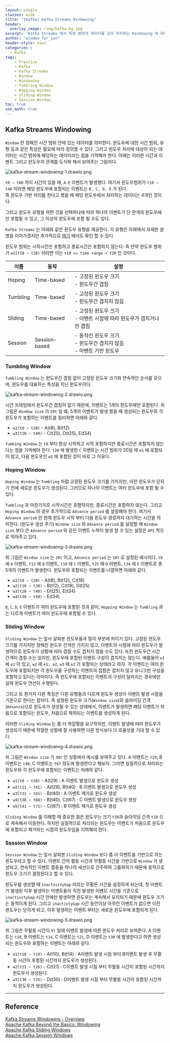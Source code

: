 ```yaml
--- 
layout: single
classes: wide
title: "[Kafka] Kafka Streams Windwoing"
header:
  overlay_image: /img/kafka-bg.jpg
excerpt: 'Kafka Streams 에서 특정 범위의 데이터를 모아 처리하는 Windowing 에 대해 알아보자'
author: "window_for_sun"
header-style: text
categories :
  - Kafka
tags:
    - Practice
    - Kafka
    - Kafka Streams
    - Window
    - Windowing
    - Tumbling Window
    - Hopping Window
    - Sliding Window
    - Session Window
toc: true
use_math: true
---  
```


## Kafka Streams Windowing
`Window` 란 정해진 시간 범위 안에 있는 데이터를 의미한다. 
윈도우에 대한 시간 범위, 유형 등과 같은 특성은 필요에 따라 정의할 수 있다. 
그리고 윈도우 처리에 대상이 되는 데이터는 시간 범위에 해당하는 데이터라는 점을 기억해야 한다. 
아래는 이러한 시간과 이벤트 그리고 윈도우의 관계를 도식화 해서 보여주는 그림이다.  

![kafka-stream-windowing-1.drawio.png](..%2F..%2Fimg%2Fkafka%2Fkafka-stream-windowing-1.drawio.png)

`t0 ~ t60` 까지 시간이 있을 때, `A-E` 이벤트가 발생했다. 
여기서 윈도우범위가 `t10 ~ t40` 이라면 해당 윈도우에 포함되는 이벤트는 `B, C, D, E` 가 된다.  
즉 윈도우 기반 처리를 한다고 했을 때 해당 윈도우에서 처리하는 데이터는 4개인 것이다.  

그리고 윈도우 유형을 어떤 것을 선택하냐에 따라 
하나의 이벤트가 단 한개의 윈도우에만 포함될 수 있고, 그 이상의 윈도우에 포함 될 수도 있다.  

`Kafka Streams` 는 아래와 같은 윈도우 유형을 제공한다. 
각 유형은 아래에서 자세한 설명을 이어가겠지만 추가적으로 [여기](https://www.confluent.io/ko-kr/blog/windowing-in-kafka-streams/)
에서도 확인 할 수 있다.  

윈도우 범위는 시작시간은 포함하고 종료시간은 포함하지 않는다. 
즉 만약 윈도우 범위가 `w1[t10 ~ t20)` 이라면 이는 `t10 <= time range < t20` 인 것이다.  

이름| 동작            |설명
---|---------------|---
Hoping| Time-based    |- 고정된 윈도우 크기<br>- 윈도우간 겹침
Tumbling| Time-based    |- 고정된 윈도우 크기<br>- 윈도우간 겹치지 않음
Sliding| Time-based    |- 고정된 윈도우 크기<br>- 이벤트 시점에 따라 윈도우가 겹치거나 안 겹침<br>
Session| Session-based |- 동적인 윈도우 크기<br>- 윈도우간 겹치지 않음<br>- 이벤트 기반 윈도우


### Tumbling Window
`Tumbling Window` 는 윈도우간 겹침 없이 고정된 윈도우 크기와 연속적인 순서를 갖으며, 
윈도우를 대표하는 특성을 지닌 윈도우이다. 

![kafka-stream-windowing-2.drawio.png](..%2F..%2Fimg%2Fkafka%2Fkafka-stream-windowing-2.drawio.png)

시간 프레임에서 윈도우간 겹침이 없기 때문에, 이벤트는 1개의 윈도우에만 포함된다. 
위 그림은 `Window size` 가 `20t` 일 떄, 
5개의 이벤트가 발생 했을 때 생성되는 윈도우와 각 윈도우가 포함하는 이벤트를 정리하면 아래와 같다.  

- `w1[t0 ~ t20)` - A(t8), B(t12)
- `w3[t20 ~ t40)` - C(t20), D(t25), E(t34)

`Tumbing Window` 는 `t0` 부터 항상 시작하고 시작 포함하지만 종료시간은 포함하지 않는 다는 점을 기억해야 한다. 
`t20` 에 발생한 `C` 이벤트는 시간 범위가 20일 때 `w1` 에 포함되지 않고, 
다음 윈도우인 `w2` 에 포함된 것이 바로 그 이유다. 


### Hoping Window
`Hoping Window` 는 `Tumbling` 처럼 고정된 윈도우 크기를 가지지만, 
이전 윈도우가 닫히기 전에 새로운 윈도우가 생성된다. 
그러므로 하나의 이벤트는 여러 윈도우에 포함 될 수 있다.  

`Tumbling` 과 마찬가지로 시작시간은 포함하지만, 종료시간은 포함하지 않는다. 
그리고 `Hoping Window` 의 경우 추가적으로 `Advance period` 를 설정해야 한다. 
여기서 `Advance period` 란 현재 윈도우 시작 부터 다음 윈도우 생성까지 대기하는 시간을 의미한다. (윈도우 생성 주기)
`Window size` 와 `Advance period` 를 설정할 때 `Window size` 보다 큰 `Advance period`
와 같은 이벤트 누락이 발생 할 수 있는 설정은 `API` 적으로 막아주고 있다.  

![kafka-stream-windowing-3.drawio.png](..%2F..%2Fimg%2Fkafka%2Fkafka-stream-windowing-3.drawio.png)

위 그림은 `Window size` 는 `20t` 이고, `Advance period` 는 `10t` 로 설정된 예시이다. 
`t8` 에 `A` 이벤트, `t12` 에 `B` 이벤트, `t18` 에 `C` 이벤트, `t25` 에 `D` 이벤트, `t34` 에 `E` 이벤트로 총 5개의 이벤트가 발생한다. 
윈도우와 포함되는 이벤트를 나열하면 아래와 같다.  

- `w1[t0 ~ t20)` - A(t8), B(t12), C(t18)
- `w2[t10 ~ t30)` - B(t12), C(t18), D(t25)
- `w3[t20 ~ t40)` - D(t25), E(t34)
- `w4[t30 ~ t50)` - E(t34)

`B`, `C`, `D`, `E` 이벤트가 여러 윈도우에 포함된 것과 같이, 
`Hopping Window` 는 `Tumbling` 과는 다르게 이벤트가 여러 윈도우에 포함될 수 있다.   



### Sliding Window
`Sliding Window` 는 앞서 살펴본 윈도우들과 많이 부분에 차이가 있다. 
고정된 윈도우 크기를 가지지만 정해진 윈도우 간격은 가지지 않고, 
이벤트의 시점에 따라 윈도우가 발생하므로 윈도우가 상황에 따라 겹칠 수도 겹치지 않을 수도 있다. 
또한 윈도우간 시간 간격이 겹칠 수는 있지만, 
윈도우에 포함된 이벤트 구성이 겹치지는 않는다. 
예를들어 `w1` 에 `e1` 이 있고, `w2` 에 `e1, e2`, `w3` 에 `e2` 가 포함되는 상태라고 하자.
각 이벤트는 여러 윈도우에 포함되지만 각 윈도우를 구성하는 이벤트의 집합은 겹치지 않고 유니크한 구성을 포함하고 있다는 의미이다. 
즉 윈도우에 포함되는 이벤트의 구성이 달라지는 경우에만 실제 윈도우 연산이 수행된다.  

그리고 또 한가지 다른 특징은 다른 유형들과 다르게 윈도우 생성이 이벤트 발생 시점을 기준으로 한다는 점이다. 
즉 설정된 윈도우 크기(`Window size`)와 슬라이딩 간격(`Advance`)으로 윈도우가 생성될 수 있는 상태에서, 
이벤트가 발생하면 해당 이벤트가 처음으로 포함되는 윈도우, 처음으로 제외되는 이벤트를 생성하게 된다.  


이러한 `Sliding Window` 는 좀 더 복잡함을 요구하지만, 
이벤트 발생에 따라 윈도우가 생성되기 때문에 적절한 상황에 잘 사용하면 
다른 방식보다 더 효율성을 기대 할 수 있다.  

![kafka-stream-windowing-4.drawio.png](..%2F..%2Fimg%2Fkafka%2Fkafka-stream-windowing-4.drawio.png)

위 그림은 `Window size` 가 `30t` 인 상황에서 예시를 보여주고 있다. 
A 이벤트는 `t29`, B 이벤트는 `t40`, C 이벤트는 `t67` 정도에 발생한다고 해보자. 
그러면 실질적으로 처리되는 윈도우와 각 윈도우에 포함되는 이벤트는 아래와 같다. 

- `w1[t0 ~ t30)` - A(t29) : A 이벤트 발생으로 윈도우 생성
- `w2[t11 ~ t41)` - A(t29), B(t40) : B 이벤트 발생으로 윈도우 생성
- `w3[t31 ~ t61)` - B(t40) : A 이벤트 제거로 윈도우 생성
- `w4[t38 ~ t68)` - B(t40), C(t67) : C 이벤트 발생으로 윈도우 생성
- `w5[t41 ~ t71)` - C(t67) : B 이벤트 제거로 윈도우 생성

`Sliding Window` 를 이해할 때 중요한 점은 윈도우는 크기 `t30`과 슬라이딩 간격 `t10` 으로 계속해서 이동한다. 
하지만 실질적으로 처리되는 윈도우는 이벤트가 처음으로 윈도우에 포함되고 제거되는 시점의 윈도우임을 기억해야 한다.  


### Session Window
`Session Window` 는 앞서 살펴본 `Sliding Window` 보다 좀 더 이벤트을 기반으로 하는 윈도우라고 할 수 있다. 
이벤트 간의 활동 시간과 무활동 시간을 기반으로 `Window` 가 생성되고, 
연속적인 이벤트 활동을 하나의 세션으로 간주하여 그룹화하기 때문에 동적으로 윈도우 크기가 결정된다고 할 수 있다.  

윈도우를 생성할 때 `inactivityGap` 이라는 무활돈 시간을 설정하게 되는데, 
첫 이벤트가 발생된 이후 발생하는 이벤트들이 직전 발생한 이벤트 시간을 기준으로 `inactivityGap` 시간 안에만 발생하면 
윈도우는 계속해서 유지되기 때문에 윈도우 크기는 동적이게 된다. 
그리고 `inactivtyGap` 시간 동안이상 아무런 이벤트가 없으면 이전 윈도우는 닫히게 되고, 
이후 발생하는 이벤트 부터는 새로운 윈도우에 포함되게 된다.  

![kafka-stream-windowing-5.drawio.png](..%2F..%2Fimg%2Fkafka%2Fkafka-stream-windowing-5.drawio.png)

위 그림은 무활동 시간이 `5t` 일때 이벤트 발생에 따른 윈도우 처리르 보여준다. 
A 이벤트는 `t10`, B 이벤트는 `t14`, C 이벤트는 `t21`, D 이벤트는 `t30` 에 발생한다고 하면 
생성되는 윈도우와 포함하는 이벤트는 아래와 같다. 

- `w1[t10 ~ t19)` - A(t10), B(t14) : A이벤트 발생 시점 부터 B이벤트 발생 후 무활동 시간이 포함된 시간까지 윈도우가 생성된다. 
- `w2[t21 ~ t26)` - C(t21) : C이벤트 발생 시점 부터 무활동 시간이 포함된 시간까지 윈도우가 생성된다. 
- `w3[t30 ~ t35)` - D(t30) : D이벤트 발생 시점 부터 무활동 시간이 포함된 시간까지 윈도우가 생성된다. 



---  
## Reference
[Kafka Streams Windowing - Overview](https://www.lydtechconsulting.com/blog-kafka-streams-windows-overview.html)  
[Apache Kafka Beyond the Basics: Windowing](https://www.confluent.io/ko-kr/blog/windowing-in-kafka-streams/)  
[Apache Kafka Sliding Windows](https://kafka.apache.org/30/javadoc/org/apache/kafka/streams/kstream/SlidingWindows.html)  
[Apache Kafka Session Windows](https://kafka.apache.org/21/javadoc/org/apache/kafka/streams/kstream/SessionWindows.html)  



